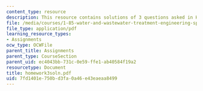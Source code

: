 ```yaml
---
content_type: resource
description: This resource contains solutions of 3 questions asked in Homework 3.
file: /media/courses/1-85-water-and-wastewater-treatment-engineering-spring-2006/7fd1401e750bd3fa0a46e43eaeaa8499_homework3soln.pdf
file_type: application/pdf
learning_resource_types:
- Assignments
ocw_type: OCWFile
parent_title: Assignments
parent_type: CourseSection
parent_uid: ec4043bb-731c-0e59-ffe1-ab40584f19a2
resourcetype: Document
title: homework3soln.pdf
uid: 7fd1401e-750b-d3fa-0a46-e43eaeaa8499
---
```

